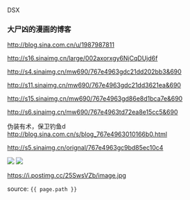 DSX

### 大尸凶的漫画的博客
http://blog.sina.com.cn/u/1987987811

http://s16.sinaimg.cn/large/002axorxgy6NjCqDUjd6f

http://s4.sinaimg.cn/mw690/767e4963gdc21dd202bb3&690

http://s11.sinaimg.cn/mw690/767e4963gdc21dd3621ea&690

http://s15.sinaimg.cn/mw690/767e4963gd86e8d1bca7e&690

http://s6.sinaimg.cn/mw690/767e4963td72ea8e15cc5&690

伪装有术，保卫钓鱼d
http://blog.sina.com.cn/s/blog_767e4963010166b0.html

http://s5.sinaimg.cn/orignal/767e4963gc9bd85ec10c4

<img src="https://i.postimg.cc/7qgWTzPV/image.jpg">

<img src="https://i.postimg.cc/25Sw-sVZb/image.jpg">

https://i.postimg.cc/25SwsVZb/image.jpg

source: `{{ page.path }}`
